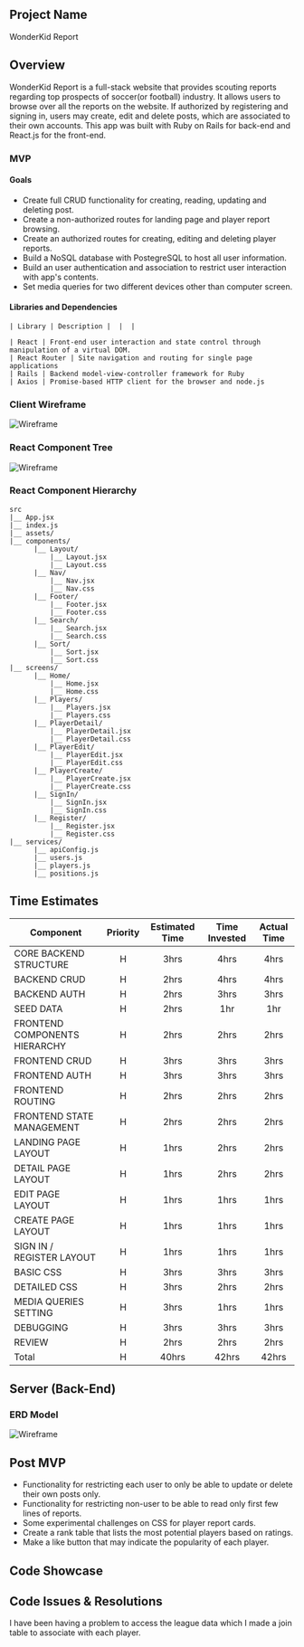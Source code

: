 

## Project Name

WonderKid Report


## Overview

 WonderKid Report is a full-stack website that provides scouting reports regarding top prospects of soccer(or football) industry. It allows users to browse over all the reports on the website. If authorized by registering and signing in, users may create, edit and delete posts, which are associated to their own accounts. This app was built with Ruby on Rails for back-end and React.js for the front-end.
 
### MVP

#### Goals

- Create full CRUD functionality for creating, reading, updating and deleting post.
- Create a non-authorized routes for landing page and player report browsing.
- Create an authorized routes for creating, editing and deleting player reports.
- Build a NoSQL database with PostegreSQL to host all user information.
- Build an user authentication and association to restrict user interaction with app's contents.
- Set media queries for two different devices other than computer screen. 

#### Libraries and Dependencies  

```
| Library | Description |  |  |

| React | Front-end user interaction and state control through manipulation of a virtual DOM. 
| React Router | Site navigation and routing for single page applications 
| Rails | Backend model-view-controller framework for Ruby 
| Axios | Promise-based HTTP client for the browser and node.js 
```

### Client Wireframe
![Wireframe](./assets/pr4diagram.png)


### React Component Tree
![Wireframe](./assets/p4compotree.png)

### React Component Hierarchy

```
src
|__ App.jsx
|__ index.js
|__ assets/
|__ components/
      |__ Layout/
          |__ Layout.jsx
          |__ Layout.css
      |__ Nav/
          |__ Nav.jsx
          |__ Nav.css
      |__ Footer/
          |__ Footer.jsx
          |__ Footer.css
      |__ Search/
          |__ Search.jsx
          |__ Search.css
      |__ Sort/
          |__ Sort.jsx
          |__ Sort.css
|__ screens/
      |__ Home/
          |__ Home.jsx
          |__ Home.css
      |__ Players/
          |__ Players.jsx
          |__ Players.css
      |__ PlayerDetail/
          |__ PlayerDetail.jsx
          |__ PlayerDetail.css
      |__ PlayerEdit/
          |__ PlayerEdit.jsx
          |__ PlayerEdit.css
      |__ PlayerCreate/
          |__ PlayerCreate.jsx
          |__ PlayerCreate.css
      |__ SignIn/
          |__ SignIn.jsx
          |__ SignIn.css
      |__ Register/
          |__ Register.jsx
          |__ Register.css
|__ services/
      |__ apiConfig.js
      |__ users.js
      |__ players.js
      |__ positions.js
```


## Time Estimates

| Component | Priority | Estimated Time | Time Invested | Actual Time |
| --- | :---: |  :---: | :---: | :---: |
| CORE BACKEND STRUCTURE | H | 3hrs| 4hrs | 4hrs |
| BACKEND CRUD | H | 2hrs| 4hrs | 4hrs |
| BACKEND AUTH | H | 2hrs| 3hrs | 3hrs |
| SEED DATA | H | 2hrs| 1hr | 1hr |
| FRONTEND COMPONENTS HIERARCHY | H | 2hrs| 2hrs | 2hrs |
| FRONTEND CRUD | H | 3hrs| 3hrs | 3hrs |
| FRONTEND AUTH | H | 3hrs| 3hrs | 3hrs |
| FRONTEND ROUTING | H | 2hrs| 2hrs |2hrs  |
| FRONTEND STATE MANAGEMENT | H | 2hrs| 2hrs | 2hrs |
| LANDING PAGE LAYOUT | H | 1hrs| 2hrs | 2hrs |
| DETAIL PAGE LAYOUT | H | 1hrs| 2hrs | 2hrs |
| EDIT PAGE LAYOUT | H | 1hrs| 1hrs | 1hrs |
| CREATE PAGE LAYOUT | H | 1hrs| 1hrs | 1hrs |
| SIGN IN / REGISTER LAYOUT | H | 1hrs| 1hrs | 1hrs |
| BASIC CSS | H | 3hrs| 3hrs | 3hrs |
| DETAILED CSS | H | 3hrs| 2hrs | 2hrs |
| MEDIA QUERIES SETTING | H | 3hrs| 1hrs | 1hrs |
| DEBUGGING | H | 3hrs| 3hrs | 3hrs |
| REVIEW | H | 2hrs| 2hrs | 2hrs |
| Total | H | 40hrs| 42hrs | 42hrs |

## Server (Back-End)

### ERD Model
![Wireframe](./assets/p4erd.png)

## Post MVP

- Functionality for restricting each user to only be able to update or delete their own posts only.
- Functionality for restricting non-user to be able to read only first few lines of reports.
- Some experimental challenges on CSS for player report cards.
- Create a rank table that lists the most potential players based on ratings.
- Make a like button that may indicate the popularity of each player. 

## Code Showcase
 
  <!-- <div className="tab-container">
      <div className="bloc-tabs">
        <div className={toggleState === 1 ? "tab active-tab" : "tab"} onClick={() => toggleTab(1)}>Featured</div>
        <div className={toggleState === 2 ? "tab active-tab" : "tab"} onClick={() => toggleTab(2)}>All Players</div>
     
      </div>
      <div className="content-tabs">
        <div className={toggleState === 1 ? "content active-content" : "content"}>
        <FeaturedCard />
        </div>
        <div className={toggleState === 2 ? "content active-content" : "content"}>
        <Link id="sortLeague" to="/leagues/"><span id="sortSpan">Sort By Leagues</span></Link>
        {leagues?.map((league) => (
        <p key={league.id}>{league.name}</p>
      ))}
         {leagues?.map((league) => (
        <p key={league.id}>{league.name.players}</p>
      ))} -->

## Code Issues & Resolutions

I have been having a problem to access the league data which I made a join table to associate with each player.